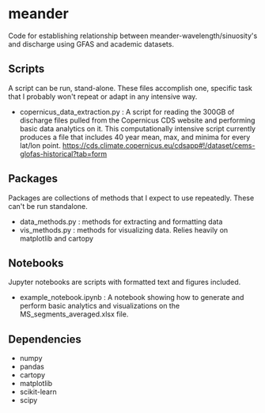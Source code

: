 
# meander
Code for establishing relationship between meander-wavelength/sinuosity's and discharge using GFAS and academic datasets. 

## Scripts
A script can be run, stand-alone. These files accomplish one, specific task that I probably won't repeat or adapt in any intensive way. 
- copernicus_data_extraction.py : A script for reading the 300GB of discharge files pulled from the Copernicus CDS website and performing basic data analytics on it. This computationally intensive script currently produces a file that includes 40 year mean, max, and minima for every lat/lon point. https://cds.climate.copernicus.eu/cdsapp#!/dataset/cems-glofas-historical?tab=form

## Packages
Packages are collections of methods that I expect to use repeatedly. These can't be run standalone. 
- data_methods.py : methods for extracting and formatting data 
- vis_methods.py : methods for visualizing data. Relies heavily on matplotlib and cartopy 

## Notebooks 
Jupyter notebooks are scripts with formatted text and figures included. 
- example_notebook.ipynb : A notebook showing how to generate and perform basic analytics and visualizations on the MS_segments_averaged.xlsx file. 

## Dependencies 
- numpy
- pandas
- cartopy
- matplotlib 
- scikit-learn 
- scipy